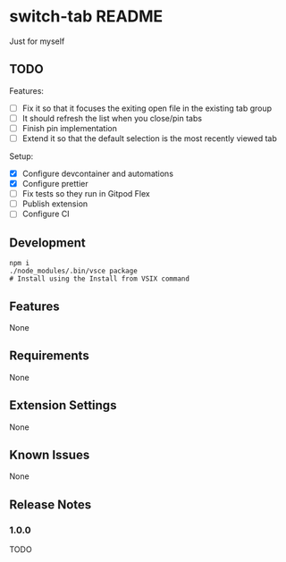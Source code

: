 # switch-tab README

Just for myself

## TODO

Features:

-   [ ] Fix it so that it focuses the exiting open file in the existing tab group
-   [ ] It should refresh the list when you close/pin tabs
-   [ ] Finish pin implementation
-   [ ] Extend it so that the default selection is the most recently viewed tab

Setup:

-   [x] Configure devcontainer and automations
-   [x] Configure prettier
-   [ ] Fix tests so they run in Gitpod Flex
-   [ ] Publish extension
-   [ ] Configure CI

## Development

```
npm i
./node_modules/.bin/vsce package
# Install using the Install from VSIX command
```

## Features

None

## Requirements

None

## Extension Settings

None

## Known Issues

None

## Release Notes

### 1.0.0

TODO
